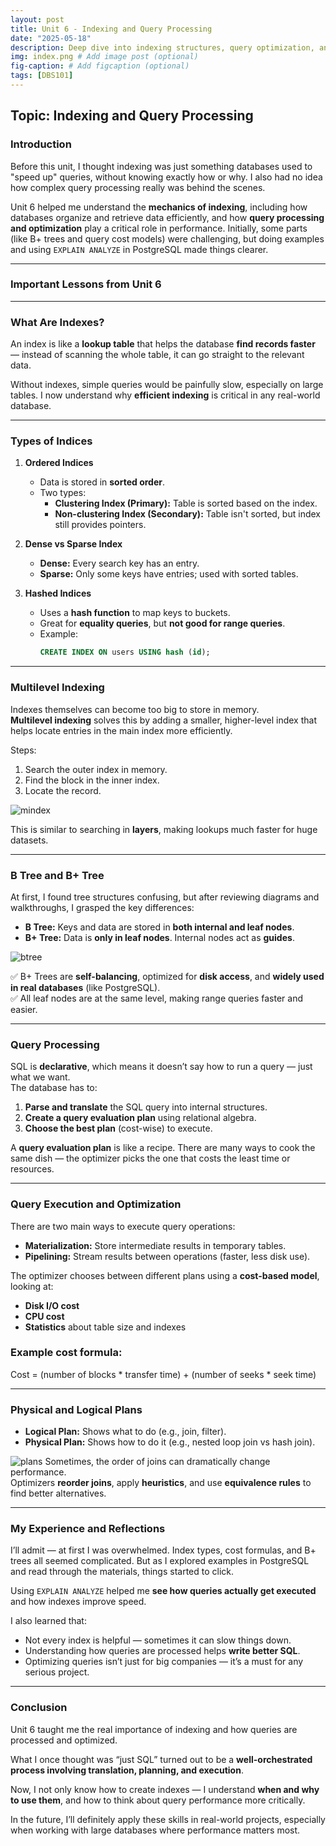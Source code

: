 ```yaml
---
layout: post
title: Unit 6 - Indexing and Query Processing
date: "2025-05-18"
description: Deep dive into indexing structures, query optimization, and execution strategies in SQL.
img: index.png # Add image post (optional)
fig-caption: # Add figcaption (optional)
tags: [DBS101]
---
```


## Topic: Indexing and Query Processing

### Introduction  
Before this unit, I thought indexing was just something databases used to "speed up" queries, without knowing exactly how or why. I also had no idea how complex query processing really was behind the scenes.  

Unit 6 helped me understand the **mechanics of indexing**, including how databases organize and retrieve data efficiently, and how **query processing and optimization** play a critical role in performance. Initially, some parts (like B+ trees and query cost models) were challenging, but doing examples and using `EXPLAIN ANALYZE` in PostgreSQL made things clearer.

---

### Important Lessons from Unit 6  

---

### What Are Indexes?

An index is like a **lookup table** that helps the database **find records faster** — instead of scanning the whole table, it can go straight to the relevant data.

Without indexes, simple queries would be painfully slow, especially on large tables. I now understand why **efficient indexing** is critical in any real-world database.

---

### Types of Indices

1. **Ordered Indices**  
   - Data is stored in **sorted order**.
   - Two types:
     - **Clustering Index (Primary):** Table is sorted based on the index.
     - **Non-clustering Index (Secondary):** Table isn't sorted, but index still provides pointers.

2. **Dense vs Sparse Index**  
   - **Dense:** Every search key has an entry.
   - **Sparse:** Only some keys have entries; used with sorted tables.

3. **Hashed Indices**  
   - Uses a **hash function** to map keys to buckets.
   - Great for **equality queries**, but **not good for range queries**.
   - Example:
     ```sql
     CREATE INDEX ON users USING hash (id);
     ```

---

### Multilevel Indexing

Indexes themselves can become too big to store in memory.  
**Multilevel indexing** solves this by adding a smaller, higher-level index that helps locate entries in the main index more efficiently.  

Steps:
1. Search the outer index in memory.
2. Find the block in the inner index.
3. Locate the record.

![mindex](/assets/img/mindexing.png)

This is similar to searching in **layers**, making lookups much faster for huge datasets.

---

### B Tree and B+ Tree

At first, I found tree structures confusing, but after reviewing diagrams and walkthroughs, I grasped the key differences:

- **B Tree:** Keys and data are stored in **both internal and leaf nodes**.
- **B+ Tree:** Data is **only in leaf nodes**. Internal nodes act as **guides**.

![btree](/assets/img/b+tree.png)

✅ B+ Trees are **self-balancing**, optimized for **disk access**, and **widely used in real databases** (like PostgreSQL).  
✅ All leaf nodes are at the same level, making range queries faster and easier.

---

### Query Processing

SQL is **declarative**, which means it doesn’t say how to run a query — just what we want.  
The database has to:
1. **Parse and translate** the SQL query into internal structures.
2. **Create a query evaluation plan** using relational algebra.
3. **Choose the best plan** (cost-wise) to execute.

A **query evaluation plan** is like a recipe. There are many ways to cook the same dish — the optimizer picks the one that costs the least time or resources.

---

### Query Execution and Optimization

There are two main ways to execute query operations:

- **Materialization:** Store intermediate results in temporary tables.
- **Pipelining:** Stream results between operations (faster, less disk use).

The optimizer chooses between different plans using a **cost-based model**, looking at:
- **Disk I/O cost**
- **CPU cost**
- **Statistics** about table size and indexes

### Example cost formula:
Cost = (number of blocks * transfer time) + (number of seeks * seek time)

---

### Physical and Logical Plans

- **Logical Plan:** Shows what to do (e.g., join, filter).
- **Physical Plan:** Shows how to do it (e.g., nested loop join vs hash join).

![plans](/assets/img/plan.png)
Sometimes, the order of joins can dramatically change performance.  
Optimizers **reorder joins**, apply **heuristics**, and use **equivalence rules** to find better alternatives.

---

### My Experience and Reflections

I’ll admit — at first I was overwhelmed. Index types, cost formulas, and B+ trees all seemed complicated. But as I explored examples in PostgreSQL and read through the materials, things started to click.

Using `EXPLAIN ANALYZE` helped me **see how queries actually get executed** and how indexes improve speed.  

I also learned that:
- Not every index is helpful — sometimes it can slow things down.
- Understanding how queries are processed helps **write better SQL**.
- Optimizing queries isn’t just for big companies — it’s a must for any serious project.

---

### Conclusion

Unit 6 taught me the real importance of indexing and how queries are processed and optimized.  

What I once thought was “just SQL” turned out to be a **well-orchestrated process involving translation, planning, and execution**.  

Now, I not only know how to create indexes — I understand **when and why to use them**, and how to think about query performance more critically.

In the future, I’ll definitely apply these skills in real-world projects, especially when working with large databases where performance matters most.
